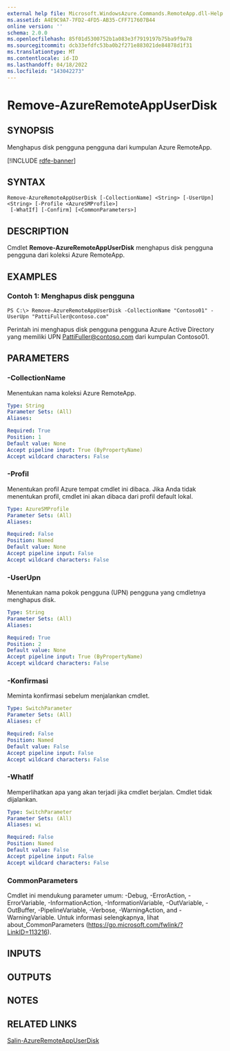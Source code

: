 ```yaml
---
external help file: Microsoft.WindowsAzure.Commands.RemoteApp.dll-Help.xml
ms.assetid: A4E9C9A7-7FD2-4FD5-AB35-CFF717607B44
online version: ''
schema: 2.0.0
ms.openlocfilehash: 85f01d5300752b1a083e3f7919197b75ba9f9a78
ms.sourcegitcommit: dcb33efdfc53ba0b2f271e883021de84878d1f31
ms.translationtype: MT
ms.contentlocale: id-ID
ms.lasthandoff: 04/18/2022
ms.locfileid: "143042273"
---
```

# Remove-AzureRemoteAppUserDisk

## SYNOPSIS
Menghapus disk pengguna pengguna dari kumpulan Azure RemoteApp.

[!INCLUDE [rdfe-banner](../../includes/rdfe-banner.md)]

## SYNTAX

```
Remove-AzureRemoteAppUserDisk [-CollectionName] <String> [-UserUpn] <String> [-Profile <AzureSMProfile>]
 [-WhatIf] [-Confirm] [<CommonParameters>]
```

## DESCRIPTION
Cmdlet **Remove-AzureRemoteAppUserDisk** menghapus disk pengguna pengguna dari koleksi Azure RemoteApp.

## EXAMPLES

### Contoh 1: Menghapus disk pengguna
```
PS C:\> Remove-AzureRemoteAppUserDisk -CollectionName "Contoso01" -UserUpn "PattiFuller@contoso.com"
```

Perintah ini menghapus disk pengguna pengguna Azure Active Directory yang memiliki UPN PattiFuller@contoso.com dari kumpulan Contoso01.

## PARAMETERS

### -CollectionName
Menentukan nama koleksi Azure RemoteApp.

```yaml
Type: String
Parameter Sets: (All)
Aliases: 

Required: True
Position: 1
Default value: None
Accept pipeline input: True (ByPropertyName)
Accept wildcard characters: False
```

### -Profil
Menentukan profil Azure tempat cmdlet ini dibaca.
Jika Anda tidak menentukan profil, cmdlet ini akan dibaca dari profil default lokal.

```yaml
Type: AzureSMProfile
Parameter Sets: (All)
Aliases: 

Required: False
Position: Named
Default value: None
Accept pipeline input: False
Accept wildcard characters: False
```

### -UserUpn
Menentukan nama pokok pengguna (UPN) pengguna yang cmdletnya menghapus disk.

```yaml
Type: String
Parameter Sets: (All)
Aliases: 

Required: True
Position: 2
Default value: None
Accept pipeline input: True (ByPropertyName)
Accept wildcard characters: False
```

### -Konfirmasi
Meminta konfirmasi sebelum menjalankan cmdlet.

```yaml
Type: SwitchParameter
Parameter Sets: (All)
Aliases: cf

Required: False
Position: Named
Default value: False
Accept pipeline input: False
Accept wildcard characters: False
```

### -WhatIf
Memperlihatkan apa yang akan terjadi jika cmdlet berjalan.
Cmdlet tidak dijalankan.

```yaml
Type: SwitchParameter
Parameter Sets: (All)
Aliases: wi

Required: False
Position: Named
Default value: False
Accept pipeline input: False
Accept wildcard characters: False
```

### CommonParameters
Cmdlet ini mendukung parameter umum: -Debug, -ErrorAction, -ErrorVariable, -InformationAction, -InformationVariable, -OutVariable, -OutBuffer, -PipelineVariable, -Verbose, -WarningAction, and -WarningVariable. Untuk informasi selengkapnya, lihat about_CommonParameters (https://go.microsoft.com/fwlink/?LinkID=113216).

## INPUTS

## OUTPUTS

## NOTES

## RELATED LINKS

[Salin-AzureRemoteAppUserDisk](./Copy-AzureRemoteAppUserDisk.md)


